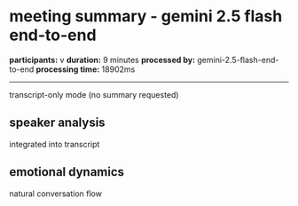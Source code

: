 # meeting summary - gemini 2.5 flash end-to-end

**participants:** v
**duration:** 9 minutes
**processed by:** gemini-2.5-flash-end-to-end
**processing time:** 18902ms

---

transcript-only mode (no summary requested)

## speaker analysis
integrated into transcript

## emotional dynamics
natural conversation flow